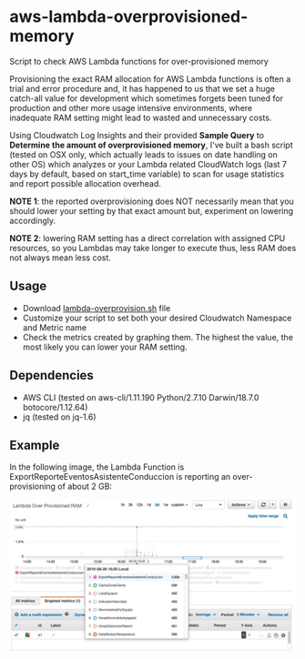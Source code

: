 # aws-lambda-overprovisioned-memory
Script to check AWS Lambda functions for over-provisioned memory

Provisioning the exact RAM allocation for AWS Lambda functions is often a trial and error procedure and, it has happened to us that we set a huge catch-all value for development which sometimes forgets been tuned for production and other more usage intensive environments, where inadequate RAM setting might lead to wasted and unnecessary costs.

Using Cloudwatch Log Insights and their provided **Sample Query** to **Determine the amount of overprovisioned memory**, I've built a bash script (tested on OSX only, which actually leads to issues on date handling on other OS) which analyzes or your Lambda related CloudWatch logs (last 7 days by default, based on start_time variable) to scan for usage statistics and report possible allocation overhead.

**NOTE 1**: the reported overprovisioning does NOT necessarily mean that you should lower your setting by that exact amount but, experiment on lowering accordingly.

**NOTE 2**: lowering RAM setting has a direct correlation with assigned CPU resources, so you Lambdas may take longer to execute thus, less RAM does not always mean less cost.

## Usage

- Download [lambda-overprovision.sh](https://github.com/gvasquez-waypoint/aws-lambda-overprovisioned-memory/blob/master/lambda-overprovision.sh) file
- Customize your script to set both your desired Cloudwatch Namespace and Metric name
- Check the metrics created by graphing them. The highest the value, the most likely you can lower your RAM setting.

## Dependencies

- AWS CLI (tested on aws-cli/1.11.190 Python/2.7.10 Darwin/18.7.0 botocore/1.12.64)
- jq (tested on jq-1.6)


## Example

In the following image, the Lambda Function is ExportReporteEventosAsistenteConduccion is reporting an over-provisioning of about 2 GB:

![Metrics Example](https://raw.githubusercontent.com/gvasquez-waypoint/aws-lambda-overprovisioned-memory/master/cw-example.jpg)


